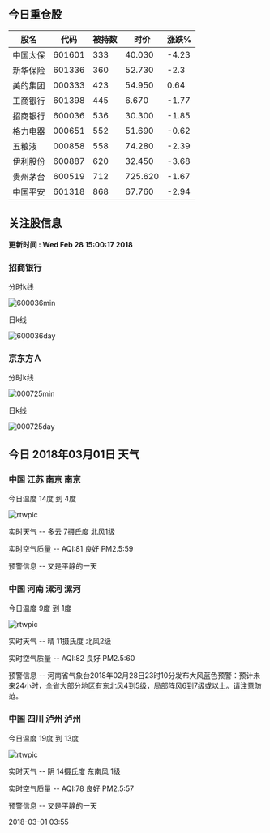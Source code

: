 
## 今日重仓股 

|股名|代码|被持数|时价|涨跌%|
|---|---|---|---|---|
|中国太保|601601|333|40.030|-4.23|
|新华保险|601336|360|52.730|-2.3|
|美的集团|000333|423|54.950|0.64|
|工商银行|601398|445|6.670|-1.77|
|招商银行|600036|536|30.300|-1.85|
|格力电器|000651|552|51.690|-0.62|
|五粮液|000858|558|74.280|-2.39|
|伊利股份|600887|620|32.450|-3.68|
|贵州茅台|600519|712|725.620|-1.67|
|中国平安|601318|868|67.760|-2.94|

## 关注股信息
**更新时间 : Wed Feb 28 15:00:17 2018**
### 招商银行 
分时k线

![600036min](http://image.sinajs.cn/newchart/min/n/sh600036.gif)

日k线

![600036day](http://image.sinajs.cn/newchart/daily/n/sh600036.gif)

### 京东方Ａ 
分时k线

![000725min](http://image.sinajs.cn/newchart/min/n/sz000725.gif)

日k线

![000725day](http://image.sinajs.cn/newchart/daily/n/sz000725.gif)
## 今日 2018年03月01日 天气
### 中国 江苏 南京 南京

今日温度 14度 到 4度

![rtwpic](http://app1.showapi.com/weather/icon/night/01.png)

实时天气 -- 多云 7摄氏度 北风1级

实时空气质量 -- AQI:81 良好 PM2.5:59

预警信息 -- 又是平静的一天
    
### 中国 河南 漯河 漯河

今日温度 9度 到 1度

![rtwpic](http://app1.showapi.com/weather/icon/night/00.png)

实时天气 -- 晴 11摄氏度 北风2级

实时空气质量 -- AQI:82 良好 PM2.5:60

预警信息 -- 河南省气象台2018年02月28日23时10分发布大风蓝色预警：预计未来24小时，全省大部分地区有东北风4到5级，局部阵风6到7级或以上。请注意防范。
    
### 中国 四川 泸州 泸州

今日温度 19度 到 13度

![rtwpic](http://app1.showapi.com/weather/icon/night/02.png)

实时天气 -- 阴 14摄氏度 东南风 1级

实时空气质量 -- AQI:78 良好 PM2.5:57

预警信息 -- 又是平静的一天
    
2018-03-01 03:55